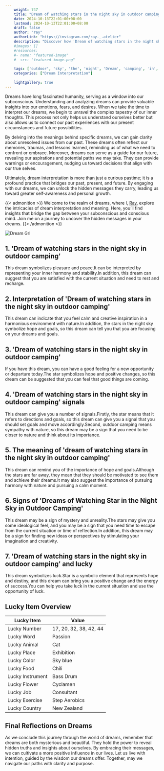 ```yaml
---
    weight: 747
    title: "Dream of watching stars in the night sky in outdoor camping"  # Assuming 'title' column exists
    date: 2024-10-13T22:01:00+08:00
    lastmod: 2024-10-13T22:01:00+08:00
    draft: false
    author: "ray"
    authorLink: "https://instagram.com/ray._.atelier"
    description: "Discover how 'Dream of watching stars in the night sky in outdoor camping' can interpret your future and uncover its significant meanings in your life."
    #images: []
    #resources:
    #- name: "featured-image"
    #  src: "featured-image.png"
    
    tags: ['outdoor', 'sky', 'the', 'night', 'Dream', 'camping', 'in', 'of', 'stars', 'watching']
    categories: ["Dream Interpretation"]
    
    lightgallery: true
---
```

    
Dreams have long fascinated humanity, serving as a window into our subconscious. Understanding and analyzing dreams can provide valuable insights into our emotions, fears, and desires. When we take the time to interpret our dreams, we begin to unravel the complex tapestry of our inner thoughts. This process not only helps us understand ourselves better but also allows us to connect our past experiences with our present circumstances and future possibilities.

By delving into the meanings behind specific dreams, we can gain clarity about unresolved issues from our past. These dreams often reflect our memories, traumas, and lessons learned, reminding us of what we need to confront or embrace. Moreover, dreams can serve as a guide for our future, revealing our aspirations and potential paths we may take. They can provide warnings or encouragement, nudging us toward decisions that align with our true selves.

Ultimately, dream interpretation is more than just a curious pastime; it is a profound practice that bridges our past, present, and future. By engaging with our dreams, we can unlock the hidden messages they carry, leading us toward greater self-awareness and personal growth.

{{< admonition >}}
Welcome to the realm of dreams, where I, [Ray](https://instagram.com/ray._.atelier), explore the intricacies of dream interpretation and meaning. Here, you’ll find insights that bridge the gap between your subconscious and conscious mind. Join me on a journey to uncover the hidden messages in your dreams.
{{< /admonition >}}

![Dream Grl](https://cdn.pixabay.com/photo/2017/11/02/03/35/gothic-2910057_1280.jpg "Dream Grl")

## 1. 'Dream of watching stars in the night sky in outdoor camping'
This dream symbolizes pleasure and peace.It can be interpreted by representing your inner harmony and stability.In addition, this dream can suggest that you are satisfied with the current situation and need to rest and recharge.

## 2. Interpretation of 'Dream of watching stars in the night sky in outdoor camping'
This dream can indicate that you feel calm and creative inspiration in a harmonious environment with nature.In addition, the stars in the night sky symbolize hope and goals, so this dream can tell you that you are focusing on your dreams and goals.

## 3. 'Dream of watching stars in the night sky in outdoor camping'
If you have this dream, you can have a good feeling for a new opportunity or departure today.The star symbolizes hope and positive changes, so this dream can be suggested that you can feel that good things are coming.

## 4. 'Dream of watching stars in the night sky in outdoor camping' signals
This dream can give you a number of signals.Firstly, the star means that it refers to directions and goals, so this dream can give you a signal that you should set goals and move accordingly.Second, outdoor camping means sympathy with nature, so this dream may be a sign that you need to be closer to nature and think about its importance.

## 5. The meaning of 'dream of watching stars in the night sky in outdoor camping'
This dream can remind you of the importance of hope and goals.Although the stars are far away, they mean that they should be motivated to see them and achieve their dreams.It may also suggest the importance of pursuing harmony with nature and pursuing a calm moment.

## 6. Signs of 'Dreams of Watching Star in the Night Sky in Outdoor Camping'
This dream may be a sign of mystery and unreality.The stars may give you some ideological feel, and you may be a sign that you need time to escape from the current situation or time of reflection.In addition, this dream may be a sign for finding new ideas or perspectives by stimulating your imagination and creativity.

## 7. 'Dream of watching stars in the night sky in outdoor camping' and lucky
This dream symbolizes luck.Star is a symbolic element that represents hope and destiny, and this dream can bring you a positive change and the energy of success.You can help you take luck in the current situation and use the opportunity of luck.

## Lucky Item Overview
| Lucky Item          | Value              |
|---------------|--------------------|
| Lucky Number        | 17, 20, 32, 38, 42, 44  |
| Lucky Word          | Passion |
| Lucky Animal        | Cat |
| Lucky Place         | Exhibition     |
| Lucky Color         | Sky blue     |
| Lucky Food          | Chili      |
| Lucky Instrument    | Bass Drum |
| Lucky Flower        | Cyclamen    |
| Lucky Job           | Consultant       |
| Lucky Exercise      | Step Aerobics  |
| Lucky Country       | New Zealand    |


##  Final Reflections on Dreams

As we conclude this journey through the world of dreams, remember that dreams are both mysterious and beautiful. They hold the power to reveal hidden truths and insights about ourselves. By embracing their messages, we can cultivate a more positive influence in our lives. Let us live with intention, guided by the wisdom our dreams offer. Together, may we navigate our paths with clarity and purpose.
